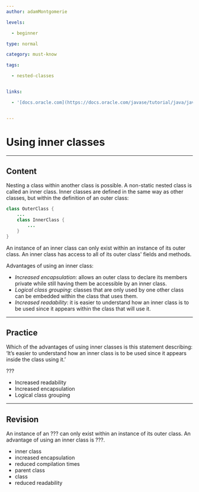 ```yaml
---
author: adamMontgomerie

levels:

  - beginner

type: normal

category: must-know

tags:

  - nested-classes


links:

  - '[docs.oracle.com](https://docs.oracle.com/javase/tutorial/java/javaOO/nested.html){website}'


---
```


# Using inner classes

---
## Content

Nesting a class within another class is possible. A non-static nested class is called an inner class. Inner classes are defined in the same way as other classes, but within the definition of an outer class:
```java
class OuterClass {
    ...
    class InnerClass {
        ...
    }
}
```
An instance of an inner class can only exist within an instance of its outer class. An inner class has access to all of its outer class' fields and methods.

Advantages of using an inner class:
- *Increased encapsulation*: allows an outer class to declare its members private while still having them be accessible by an inner class.
- *Logical class grouping*: classes that are only used by one other class can be embedded within the class that uses them.
- *Increased readability*: it is easier to understand how an inner class is to be used since it appears within the class that will use it.

---
## Practice

Which of the advantages of using inner classes is this statement describing: ‘It’s easier to understand how an inner class is to be used since it appears inside the class using it.’ 

???


* Increased readability
* Increased encapsulation
* Logical class grouping

---
## Revision

An instance of an ??? can only exist within an instance of its outer class. An advantage of using an inner class is ???.


* inner class
* increased encapsulation
* reduced compilation times
* parent class
* class
* reduced readability

 
